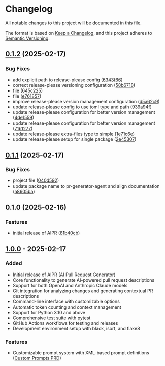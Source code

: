 # Changelog

All notable changes to this project will be documented in this file.

The format is based on [Keep a Changelog](https://keepachangelog.com/en/1.1.0/),
and this project adheres to [Semantic Versioning](https://semver.org/spec/v2.0.0.html).

## [0.1.2](https://github.com/danielscholl/pr-generator-agent/compare/v0.1.1...v0.1.2) (2025-02-17)


### Bug Fixes

* add explicit path to release-please config ([6343f66](https://github.com/danielscholl/pr-generator-agent/commit/6343f66db39c196e97d114e2a7e82eb7b7c44579))
* correct release-please versioning configuration ([58b6718](https://github.com/danielscholl/pr-generator-agent/commit/58b6718c299c318b402c071659fb646675e12537))
* file ([645c225](https://github.com/danielscholl/pr-generator-agent/commit/645c2255e813254852e541b44d8876db37578c4e))
* file ([e761857](https://github.com/danielscholl/pr-generator-agent/commit/e76185745e08934aab79b4998499dcb748d0c728))
* improve release-please version management configuration ([d5a62c9](https://github.com/danielscholl/pr-generator-agent/commit/d5a62c9a98d1cc1f6999c37162955b44edaa735c))
* update release-please config to use toml type and path ([939a94f](https://github.com/danielscholl/pr-generator-agent/commit/939a94ff3a819e919fa4421d805f73f4945857e9))
* update release-please configuration for better version management ([4de1559](https://github.com/danielscholl/pr-generator-agent/commit/4de1559a73153a739423a74ab353828429553524))
* update release-please configuration for better version management ([71b1277](https://github.com/danielscholl/pr-generator-agent/commit/71b1277a71d238fc804b7616a70aabab05a87816))
* update release-please extra-files type to simple ([1e71c6e](https://github.com/danielscholl/pr-generator-agent/commit/1e71c6eb1cdd016c468b737bee09efc93440cfb4))
* update release-please setup for single package ([2e45307](https://github.com/danielscholl/pr-generator-agent/commit/2e4530796519f008b1a9150b856e0abd2342f728))

## [0.1.1](https://github.com/danielscholl/pr-generator-agent/compare/v0.1.0...v0.1.1) (2025-02-17)


### Bug Fixes

* project file ([040d592](https://github.com/danielscholl/pr-generator-agent/commit/040d5920db5d082cb5f7de23ff5939cb70608313))
* update package name to pr-generator-agent and align documentation ([a8605ba](https://github.com/danielscholl/pr-generator-agent/commit/a8605ba3bd1b2cb7ac21c315f5c19a119f990f8c))

## 0.1.0 (2025-02-16)


### Features

* initial release of AIPR ([81b40cb](https://github.com/danielscholl/pr-generator-agent/commit/81b40cbd77e0bc767e93f657c71d701f494d261b))

## [1.0.0] - 2025-02-17

### Added
- Initial release of AIPR (AI Pull Request Generator)
- Core functionality to generate AI-powered pull request descriptions
- Support for both OpenAI and Anthropic Claude models
- Git integration for analyzing changes and generating contextual PR descriptions
- Command-line interface with customizable options
- Automatic token counting and context management
- Support for Python 3.10 and above
- Comprehensive test suite with pytest
- GitHub Actions workflows for testing and releases
- Development environment setup with black, isort, and flake8

### Features
- Customizable prompt system with XML-based prompt definitions ([Custom Prompts PRD](docs/custom_prompts_prd.md))

[1.0.0]: https://github.com/danielscholl/pr-generator-agent/releases/tag/v1.0.0
